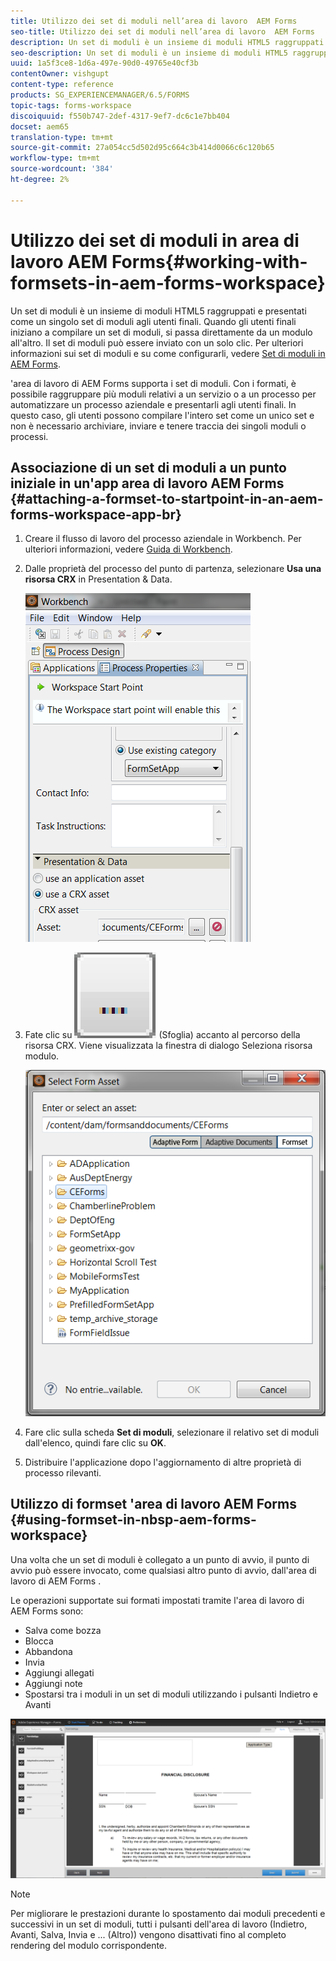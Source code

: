 ```yaml
---
title: Utilizzo dei set di moduli nell’area di lavoro  AEM Forms
seo-title: Utilizzo dei set di moduli nell’area di lavoro  AEM Forms
description: Un set di moduli è un insieme di moduli HTML5 raggruppati e presentati come un singolo set di moduli agli utenti finali. Scoprite come utilizzare i set di moduli nell'area di lavoro  AEM Forms.
seo-description: Un set di moduli è un insieme di moduli HTML5 raggruppati e presentati come un singolo set di moduli agli utenti finali. Scoprite come utilizzare i set di moduli nell'area di lavoro  AEM Forms.
uuid: 1a5f3ce8-1d6a-497e-90d0-49765e40cf3b
contentOwner: vishgupt
content-type: reference
products: SG_EXPERIENCEMANAGER/6.5/FORMS
topic-tags: forms-workspace
discoiquuid: f550b747-2def-4317-9ef7-dc6c1e7bb404
docset: aem65
translation-type: tm+mt
source-git-commit: 27a054cc5d502d95c664c3b414d0066c6c120b65
workflow-type: tm+mt
source-wordcount: '384'
ht-degree: 2%

---
```



# Utilizzo dei set di moduli in  area di lavoro AEM Forms{#working-with-formsets-in-aem-forms-workspace}

Un set di moduli è un insieme di moduli HTML5 raggruppati e presentati come un singolo set di moduli agli utenti finali. Quando gli utenti finali iniziano a compilare un set di moduli, si passa direttamente da un modulo all&#39;altro. Il set di moduli può essere inviato con un solo clic. Per ulteriori informazioni sui set di moduli e su come configurarli, vedere [Set di moduli in  AEM Forms](../../forms/using/formset-in-aem-forms.md).

&#39;area di lavoro di AEM Forms supporta i set di moduli. Con i formati, è possibile raggruppare più moduli relativi a un servizio o a un processo per automatizzare un processo aziendale e presentarli agli utenti finali. In questo caso, gli utenti possono compilare l&#39;intero set come un unico set e non è necessario archiviare, inviare e tenere traccia dei singoli moduli o processi.

## Associazione di un set di moduli a un punto iniziale in un&#39;app area di lavoro AEM Forms  {#attaching-a-formset-to-startpoint-in-an-aem-forms-workspace-app-br}

1. Creare il flusso di lavoro del processo aziendale in Workbench. Per ulteriori informazioni, vedere [Guida di Workbench](https://www.adobe.com/go/learn_aemforms_workbench_63).
1. Dalle proprietà del processo del punto di partenza, selezionare **Usa una risorsa CRX** in Presentation &amp; Data.

   ![1-3](assets/1-3.png)

1. Fate clic su ![Sfoglia](assets/browse.png) (Sfoglia) accanto al percorso della risorsa CRX. Viene visualizzata la finestra di dialogo Seleziona risorsa modulo.

   ![2-1](assets/2-1.png)

1. Fare clic sulla scheda **Set di moduli**, selezionare il relativo set di moduli dall&#39;elenco, quindi fare clic su **OK**.

1. Distribuire l&#39;applicazione dopo l&#39;aggiornamento di altre proprietà di processo rilevanti.

## Utilizzo di formset &#39;area di lavoro AEM Forms {#using-formset-in-nbsp-aem-forms-workspace}

Una volta che un set di moduli è collegato a un punto di avvio, il punto di avvio può essere invocato, come qualsiasi altro punto di avvio, dall&#39;area di lavoro di AEM Forms .

Le operazioni supportate sui formati impostati tramite l&#39;area di lavoro di  AEM Forms sono:

* Salva come bozza
* Blocca
* Abbandona
* Invia
* Aggiungi allegati
* Aggiungi note
* Spostarsi tra i moduli in un set di moduli utilizzando i pulsanti Indietro e Avanti

![3-1](assets/3-1.png)

>[!NOTE]
>
>Per migliorare le prestazioni durante lo spostamento dai moduli precedenti e successivi in un set di moduli, tutti i pulsanti dell&#39;area di lavoro (Indietro, Avanti, Salva, Invia e ... (Altro)) vengono disattivati fino al completo rendering del modulo corrispondente.

